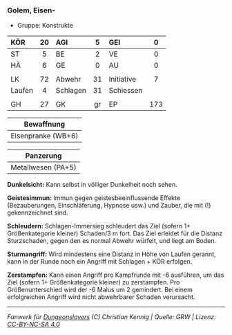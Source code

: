 ### Golem, Eisen-

- Gruppe: Konstrukte

| KÖR    | 20  | AGI      |  5  | GEI        |  0  |
| :----- | :-: | :------- | :-: | :--------- | :-: |
| ST     |  5  | BE       |  2  | VE         |  0  |
| HÄ     |  6  | GE       |  0  | AU         |  0  |
|        |     |          |     |            |     |
| LK     | 72  | Abwehr   | 31  | Initiative |  7  |
| Laufen |  4  | Schlagen | 31  | Schiessen  |     |
|        |     |          |     |            |     |
| GH     | 27  | GK       | gr  | EP         | 173 |

|     Bewaffnung     |
| :----------------: |
| Eisenpranke (WB+6) |

|     Panzerung      |
| :----------------: |
| Metallwesen (PA+5) |

**Dunkelsicht:** Kann selbst in völliger Dunkelheit noch sehen.

**Geistesimmun:** Immun gegen geistesbeeinflussende Effekte (Bezauberungen, Einschläferung, Hypnose usw.) und Zauber, die mit (!) gekennzeichnet sind.

**Schleudern:** Schlagen-Immersieg schleudert das Ziel (sofern 1+ Größenkategorie kleiner) Schaden/3 m fort. Das Ziel erleidet für die Distanz Sturzschaden, gegen den es normal Abwehr würfelt, und liegt am Boden.

**Sturmangriff:** Wird mindestens eine Distanz in Höhe von Laufen gerannt, kann in der Runde noch ein Angriff mit Schlagen + KÖR erfolgen.

**Zerstampfen:** Kann einen Angriff pro Kampfrunde mit -6 ausführen, um das Ziel (sofern 1+ Größenkategorie kleiner) zu zerstampfen. Pro Größenunterschied wird der -6 Malus um 2 gemindert. Bei einem erfolgreichen Angriff wird nicht abwehrbarer Schaden verursacht.

---

_Fanwerk für [Dungeonslayers](https://www.dungeonslayers.net/) (C) Christian Kennig | Quelle: GRW | Lizenz: [CC-BY-NC-SA 4.0](https://creativecommons.org/licenses/by-nc-sa/4.0/deed.de)_
